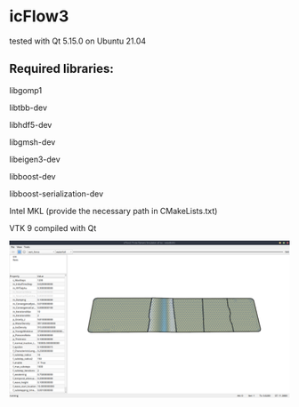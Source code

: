 # icFlow3
tested with Qt 5.15.0 on Ubuntu 21.04

## Required libraries:

libgomp1

libtbb-dev

libhdf5-dev

libgmsh-dev

libeigen3-dev

libboost-dev

libboost-serialization-dev


Intel MKL (provide the necessary path in CMakeLists.txt)

VTK 9 compiled with Qt

![icyFlow3 screenshot](/screenshot.png?raw=true)